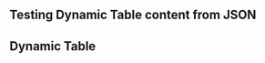 ## Testing Dynamic Table content from JSON

## Dynamic Table

<div id="data-table"></div>

<script>

fetch('table/data.json')
  .then(response => response.json())
  .then(data => {
    const table = generateTableFromJson(data);

    // Append the table to the container element
    const container = document.getElementById('data-table');
    container.appendChild(table);
  })
  .catch(error => {
    console.error('Error fetching the JSON file:', error);
  });
</script>
